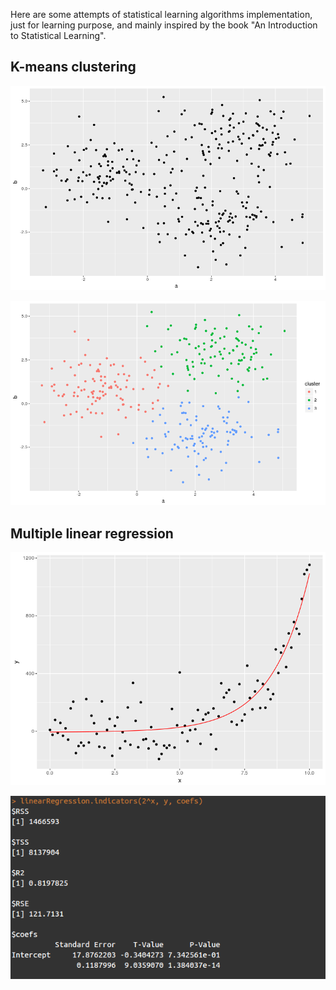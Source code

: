 Here are some attempts of statistical learning algorithms implementation, just for learning purpose, and mainly inspired by the book "An Introduction to Statistical Learning".

## K-means clustering

![Sample dataset](kmeans/plot1.png)

![Sample dataset clustered](kmeans/plot2.png)

## Multiple linear regression

![Linear regression plot](linearRegression/plot1.png)

![Linear regression indicators](linearRegression/code1.png)